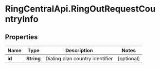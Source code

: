 # RingCentralApi.RingOutRequestCountryInfo

## Properties
Name | Type | Description | Notes
------------ | ------------- | ------------- | -------------
**id** | **String** | Dialing plan country identifier | [optional] 


